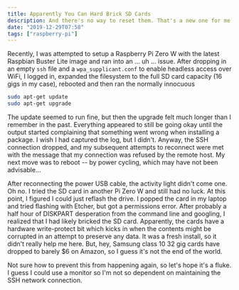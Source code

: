 ```yaml
---
title: Apparently You Can Hard Brick SD Cards
description: And there's no way to reset them. That's a new one for me.  
date: "2019-12-29T07:58"
tags: ["raspberry-pi"]
---
```


Recently, I was attempted to setup a Raspberry Pi Zero W with the latest Raspbian Buster Lite image and ran into an ... uh ... issue. After dropping in an empty `ssh` file and a `wpa_supplicant.conf` to enable headless access over WiFi, I logged in, expanded the filesystem to the full SD card capacity (16 gigs in my case), rebooted and then ran the normally innocuous

```bash
sudo apt-get update
sudo apt-get upgrade
```

The update seemed to run fine, but then the upgrade felt much longer than I remember in the past. Everything appeared to still be going okay until the output started complaining that something went wrong when installing a package. I wish I had captured the log, but I didn't. Anyway, the SSH connection dropped, and my subsequent attempts to reconnect were met with the message that my connection was refused by the remote host. My next move was to reboot -- by power cycling, which may have not been advisable... 

After reconnecting the power USB cable, the activity light didn't come one. Oh no. I tried the SD card in another Pi Zero W and still had no luck. At this point, I figured I could just reflash the drive. I popped the card in my laptop and tried flashing with Etcher, but got a permissions error. After probably a half hour of DISKPART desperation from the command line and googling, I realized that I had likely bricked the SD card. Apparently, the cards have a hardware write-protect bit which kicks in when the contents might be corrupted in an attempt to preserve any data. It was a fresh install, so it didn't really help me here. But, hey, Samsung class 10 32 gig cards have dropped to barely $6 on Amazon, so I guess it's not the end of the world.

Not sure how to prevent this from happening again, so let's hope it's a fluke. I guess I could use a monitor so I'm not so dependent on maintaining the SSH network connection.